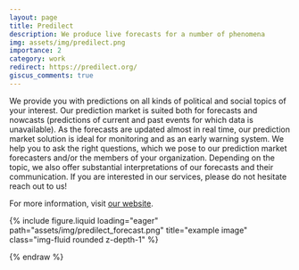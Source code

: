 ```yaml
---
layout: page
title: Predilect
description: We produce live forecasts for a number of phenomena
img: assets/img/predilect.png
importance: 2
category: work
redirect: https://predilect.org/
giscus_comments: true
---
```


We provide you with predictions on all kinds of political and social topics of your interest. Our prediction market is suited both for forecasts and nowcasts (predictions of current and past events for which data is unavailable). As the forecasts are updated almost in real time, our prediction market solution is ideal for monitoring and as an early warning system. We help you to ask the right questions, which we pose to our prediction market forecasters and/or the members of your organization. Depending on the topic, we also offer substantial interpretations of our forecasts and their communication. If you are interested in our services, please do not hesitate reach out to us!

For more information, visit [our website](https://predilect.org/).

<div class="row">
    <div class="col-sm mt-3 mt-md-0">
        {% include figure.liquid loading="eager" path="assets/img/predilect_forecast.png" title="example image" class="img-fluid rounded z-depth-1" %}
    </div>
</div>



{% endraw %}

